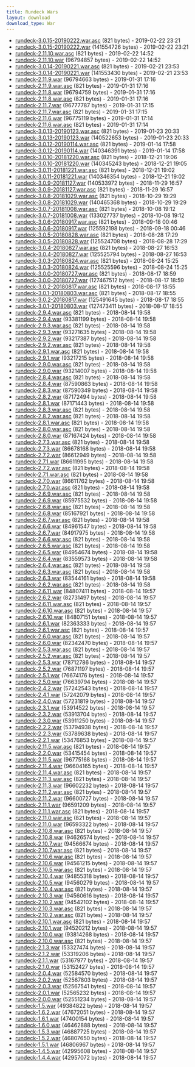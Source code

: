 ```yaml
---
title: Rundeck Wars
layout: download
download_type: War
---
```

* [rundeck-3.0.15-20190222.war.asc](https://download.rundeck.org/war/rundeck-3.0.15-20190222.war.asc) (821 bytes) - 2019-02-22 23:21
* [rundeck-3.0.15-20190222.war](https://download.rundeck.org/war/rundeck-3.0.15-20190222.war) (141554726 bytes) - 2019-02-22 23:21
* [rundeck-2.11.10.war.asc](https://download.rundeck.org/war/rundeck-2.11.10.war.asc) (821 bytes) - 2019-02-22 14:52
* [rundeck-2.11.10.war](https://download.rundeck.org/war/rundeck-2.11.10.war) (96794857 bytes) - 2019-02-22 14:52
* [rundeck-3.0.14-20190221.war.asc](https://download.rundeck.org/war/rundeck-3.0.14-20190221.war.asc) (821 bytes) - 2019-02-21 23:53
* [rundeck-3.0.14-20190221.war](https://download.rundeck.org/war/rundeck-3.0.14-20190221.war) (141553430 bytes) - 2019-02-21 23:53
* [rundeck-2.11.9.war](https://download.rundeck.org/war/rundeck-2.11.9.war) (96794663 bytes) - 2019-01-31 17:16
* [rundeck-2.11.9.war.asc](https://download.rundeck.org/war/rundeck-2.11.9.war.asc) (821 bytes) - 2019-01-31 17:16
* [rundeck-2.11.8.war](https://download.rundeck.org/war/rundeck-2.11.8.war) (96794759 bytes) - 2019-01-31 17:16
* [rundeck-2.11.8.war.asc](https://download.rundeck.org/war/rundeck-2.11.8.war.asc) (821 bytes) - 2019-01-31 17:16
* [rundeck-2.11.7.war](https://download.rundeck.org/war/rundeck-2.11.7.war) (96777787 bytes) - 2019-01-31 17:15
* [rundeck-2.11.7.war.asc](https://download.rundeck.org/war/rundeck-2.11.7.war.asc) (821 bytes) - 2019-01-31 17:15
* [rundeck-2.11.6.war](https://download.rundeck.org/war/rundeck-2.11.6.war) (96775119 bytes) - 2019-01-31 17:14
* [rundeck-2.11.6.war.asc](https://download.rundeck.org/war/rundeck-2.11.6.war.asc) (821 bytes) - 2019-01-31 17:14
* [rundeck-3.0.13-20190123.war.asc](https://download.rundeck.org/war/rundeck-3.0.13-20190123.war.asc) (821 bytes) - 2019-01-23 20:33
* [rundeck-3.0.13-20190123.war](https://download.rundeck.org/war/rundeck-3.0.13-20190123.war) (140522653 bytes) - 2019-01-23 20:33
* [rundeck-3.0.12-20190114.war.asc](https://download.rundeck.org/war/rundeck-3.0.12-20190114.war.asc) (821 bytes) - 2019-01-14 17:58
* [rundeck-3.0.12-20190114.war](https://download.rundeck.org/war/rundeck-3.0.12-20190114.war) (140346391 bytes) - 2019-01-14 17:58
* [rundeck-3.0.10-20181220.war.asc](https://download.rundeck.org/war/rundeck-3.0.10-20181220.war.asc) (821 bytes) - 2018-12-21 19:06
* [rundeck-3.0.10-20181220.war](https://download.rundeck.org/war/rundeck-3.0.10-20181220.war) (140345243 bytes) - 2018-12-21 19:05
* [rundeck-3.0.11-20181221.war.asc](https://download.rundeck.org/war/rundeck-3.0.11-20181221.war.asc) (821 bytes) - 2018-12-21 19:02
* [rundeck-3.0.11-20181221.war](https://download.rundeck.org/war/rundeck-3.0.11-20181221.war) (140346354 bytes) - 2018-12-21 19:02
* [rundeck-3.0.9-20181127.war](https://download.rundeck.org/war/rundeck-3.0.9-20181127.war) (140533972 bytes) - 2018-11-29 16:57
* [rundeck-3.0.9-20181127.war.asc](https://download.rundeck.org/war/rundeck-3.0.9-20181127.war.asc) (821 bytes) - 2018-11-29 16:57
* [rundeck-3.0.8-20181029.war.asc](https://download.rundeck.org/war/rundeck-3.0.8-20181029.war.asc) (821 bytes) - 2018-10-29 19:29
* [rundeck-3.0.8-20181029.war](https://download.rundeck.org/war/rundeck-3.0.8-20181029.war) (140465368 bytes) - 2018-10-29 19:29
* [rundeck-3.0.7-20181008.war.asc](https://download.rundeck.org/war/rundeck-3.0.7-20181008.war.asc) (821 bytes) - 2018-10-08 19:12
* [rundeck-3.0.7-20181008.war](https://download.rundeck.org/war/rundeck-3.0.7-20181008.war) (133027737 bytes) - 2018-10-08 19:12
* [rundeck-3.0.6-20180917.war.asc](https://download.rundeck.org/war/rundeck-3.0.6-20180917.war.asc) (821 bytes) - 2018-09-18 00:46
* [rundeck-3.0.6-20180917.war](https://download.rundeck.org/war/rundeck-3.0.6-20180917.war) (125592198 bytes) - 2018-09-18 00:46
* [rundeck-3.0.5-20180828.war.asc](https://download.rundeck.org/war/rundeck-3.0.5-20180828.war.asc) (821 bytes) - 2018-08-28 17:29
* [rundeck-3.0.5-20180828.war](https://download.rundeck.org/war/rundeck-3.0.5-20180828.war) (125524708 bytes) - 2018-08-28 17:29
* [rundeck-3.0.4-20180827.war.asc](https://download.rundeck.org/war/rundeck-3.0.4-20180827.war.asc) (821 bytes) - 2018-08-27 16:53
* [rundeck-3.0.4-20180827.war](https://download.rundeck.org/war/rundeck-3.0.4-20180827.war) (125525794 bytes) - 2018-08-27 16:53
* [rundeck-3.0.3-20180824.war.asc](https://download.rundeck.org/war/rundeck-3.0.3-20180824.war.asc) (821 bytes) - 2018-08-24 15:25
* [rundeck-3.0.3-20180824.war](https://download.rundeck.org/war/rundeck-3.0.3-20180824.war) (125525596 bytes) - 2018-08-24 15:25
* [rundeck-3.0.0-20180727.war.asc](https://download.rundeck.org/war/rundeck-3.0.0-20180727.war.asc) (821 bytes) - 2018-08-17 18:59
* [rundeck-3.0.0-20180727.war](https://download.rundeck.org/war/rundeck-3.0.0-20180727.war) (127467512 bytes) - 2018-08-17 18:59
* [rundeck-3.0.2-20180817.war.asc](https://download.rundeck.org/war/rundeck-3.0.2-20180817.war.asc) (821 bytes) - 2018-08-17 18:55
* [rundeck-3.0.1-20180803.war.asc](https://download.rundeck.org/war/rundeck-3.0.1-20180803.war.asc) (821 bytes) - 2018-08-17 18:55
* [rundeck-3.0.2-20180817.war](https://download.rundeck.org/war/rundeck-3.0.2-20180817.war) (125491645 bytes) - 2018-08-17 18:55
* [rundeck-3.0.1-20180803.war](https://download.rundeck.org/war/rundeck-3.0.1-20180803.war) (127473411 bytes) - 2018-08-17 18:55
* [rundeck-2.9.4.war.asc](https://download.rundeck.org/war/rundeck-2.9.4.war.asc) (821 bytes) - 2018-08-14 19:58
* [rundeck-2.9.4.war](https://download.rundeck.org/war/rundeck-2.9.4.war) (93381199 bytes) - 2018-08-14 19:58
* [rundeck-2.9.3.war.asc](https://download.rundeck.org/war/rundeck-2.9.3.war.asc) (821 bytes) - 2018-08-14 19:58
* [rundeck-2.9.3.war](https://download.rundeck.org/war/rundeck-2.9.3.war) (93271635 bytes) - 2018-08-14 19:58
* [rundeck-2.9.2.war](https://download.rundeck.org/war/rundeck-2.9.2.war) (93217387 bytes) - 2018-08-14 19:58
* [rundeck-2.9.2.war.asc](https://download.rundeck.org/war/rundeck-2.9.2.war.asc) (821 bytes) - 2018-08-14 19:58
* [rundeck-2.9.1.war.asc](https://download.rundeck.org/war/rundeck-2.9.1.war.asc) (821 bytes) - 2018-08-14 19:58
* [rundeck-2.9.1.war](https://download.rundeck.org/war/rundeck-2.9.1.war) (93217215 bytes) - 2018-08-14 19:58
* [rundeck-2.9.0.war.asc](https://download.rundeck.org/war/rundeck-2.9.0.war.asc) (821 bytes) - 2018-08-14 19:58
* [rundeck-2.9.0.war](https://download.rundeck.org/war/rundeck-2.9.0.war) (93214007 bytes) - 2018-08-14 19:58
* [rundeck-2.8.4.war.asc](https://download.rundeck.org/war/rundeck-2.8.4.war.asc) (821 bytes) - 2018-08-14 19:58
* [rundeck-2.8.4.war](https://download.rundeck.org/war/rundeck-2.8.4.war) (87590863 bytes) - 2018-08-14 19:58
* [rundeck-2.8.3.war](https://download.rundeck.org/war/rundeck-2.8.3.war) (87590349 bytes) - 2018-08-14 19:58
* [rundeck-2.8.2.war](https://download.rundeck.org/war/rundeck-2.8.2.war) (87172494 bytes) - 2018-08-14 19:58
* [rundeck-2.8.1.war](https://download.rundeck.org/war/rundeck-2.8.1.war) (87171443 bytes) - 2018-08-14 19:58
* [rundeck-2.8.3.war.asc](https://download.rundeck.org/war/rundeck-2.8.3.war.asc) (821 bytes) - 2018-08-14 19:58
* [rundeck-2.8.2.war.asc](https://download.rundeck.org/war/rundeck-2.8.2.war.asc) (821 bytes) - 2018-08-14 19:58
* [rundeck-2.8.1.war.asc](https://download.rundeck.org/war/rundeck-2.8.1.war.asc) (821 bytes) - 2018-08-14 19:58
* [rundeck-2.8.0.war.asc](https://download.rundeck.org/war/rundeck-2.8.0.war.asc) (821 bytes) - 2018-08-14 19:58
* [rundeck-2.8.0.war](https://download.rundeck.org/war/rundeck-2.8.0.war) (87167424 bytes) - 2018-08-14 19:58
* [rundeck-2.7.3.war.asc](https://download.rundeck.org/war/rundeck-2.7.3.war.asc) (821 bytes) - 2018-08-14 19:58
* [rundeck-2.7.3.war](https://download.rundeck.org/war/rundeck-2.7.3.war) (86678168 bytes) - 2018-08-14 19:58
* [rundeck-2.7.2.war](https://download.rundeck.org/war/rundeck-2.7.2.war) (86612949 bytes) - 2018-08-14 19:58
* [rundeck-2.7.1.war](https://download.rundeck.org/war/rundeck-2.7.1.war) (86611995 bytes) - 2018-08-14 19:58
* [rundeck-2.7.2.war.asc](https://download.rundeck.org/war/rundeck-2.7.2.war.asc) (821 bytes) - 2018-08-14 19:58
* [rundeck-2.7.1.war.asc](https://download.rundeck.org/war/rundeck-2.7.1.war.asc) (821 bytes) - 2018-08-14 19:58
* [rundeck-2.7.0.war](https://download.rundeck.org/war/rundeck-2.7.0.war) (86611762 bytes) - 2018-08-14 19:58
* [rundeck-2.7.0.war.asc](https://download.rundeck.org/war/rundeck-2.7.0.war.asc) (821 bytes) - 2018-08-14 19:58
* [rundeck-2.6.9.war.asc](https://download.rundeck.org/war/rundeck-2.6.9.war.asc) (821 bytes) - 2018-08-14 19:58
* [rundeck-2.6.9.war](https://download.rundeck.org/war/rundeck-2.6.9.war) (85975532 bytes) - 2018-08-14 19:58
* [rundeck-2.6.8.war.asc](https://download.rundeck.org/war/rundeck-2.6.8.war.asc) (821 bytes) - 2018-08-14 19:58
* [rundeck-2.6.8.war](https://download.rundeck.org/war/rundeck-2.6.8.war) (85167921 bytes) - 2018-08-14 19:58
* [rundeck-2.6.7.war.asc](https://download.rundeck.org/war/rundeck-2.6.7.war.asc) (821 bytes) - 2018-08-14 19:58
* [rundeck-2.6.6.war](https://download.rundeck.org/war/rundeck-2.6.6.war) (84961547 bytes) - 2018-08-14 19:58
* [rundeck-2.6.7.war](https://download.rundeck.org/war/rundeck-2.6.7.war) (84917975 bytes) - 2018-08-14 19:58
* [rundeck-2.6.6.war.asc](https://download.rundeck.org/war/rundeck-2.6.6.war.asc) (821 bytes) - 2018-08-14 19:58
* [rundeck-2.6.5.war.asc](https://download.rundeck.org/war/rundeck-2.6.5.war.asc) (821 bytes) - 2018-08-14 19:58
* [rundeck-2.6.5.war](https://download.rundeck.org/war/rundeck-2.6.5.war) (84954674 bytes) - 2018-08-14 19:58
* [rundeck-2.6.4.war](https://download.rundeck.org/war/rundeck-2.6.4.war) (83559573 bytes) - 2018-08-14 19:58
* [rundeck-2.6.4.war.asc](https://download.rundeck.org/war/rundeck-2.6.4.war.asc) (821 bytes) - 2018-08-14 19:58
* [rundeck-2.6.3.war.asc](https://download.rundeck.org/war/rundeck-2.6.3.war.asc) (821 bytes) - 2018-08-14 19:58
* [rundeck-2.6.3.war](https://download.rundeck.org/war/rundeck-2.6.3.war) (83544161 bytes) - 2018-08-14 19:58
* [rundeck-2.6.2.war.asc](https://download.rundeck.org/war/rundeck-2.6.2.war.asc) (821 bytes) - 2018-08-14 19:58
* [rundeck-2.6.11.war](https://download.rundeck.org/war/rundeck-2.6.11.war) (84807411 bytes) - 2018-08-14 19:57
* [rundeck-2.6.2.war](https://download.rundeck.org/war/rundeck-2.6.2.war) (82731497 bytes) - 2018-08-14 19:57
* [rundeck-2.6.11.war.asc](https://download.rundeck.org/war/rundeck-2.6.11.war.asc) (821 bytes) - 2018-08-14 19:57
* [rundeck-2.6.10.war.asc](https://download.rundeck.org/war/rundeck-2.6.10.war.asc) (821 bytes) - 2018-08-14 19:57
* [rundeck-2.6.10.war](https://download.rundeck.org/war/rundeck-2.6.10.war) (84807151 bytes) - 2018-08-14 19:57
* [rundeck-2.6.1.war](https://download.rundeck.org/war/rundeck-2.6.1.war) (82363333 bytes) - 2018-08-14 19:57
* [rundeck-2.6.1.war.asc](https://download.rundeck.org/war/rundeck-2.6.1.war.asc) (821 bytes) - 2018-08-14 19:57
* [rundeck-2.6.0.war.asc](https://download.rundeck.org/war/rundeck-2.6.0.war.asc) (821 bytes) - 2018-08-14 19:57
* [rundeck-2.6.0.war](https://download.rundeck.org/war/rundeck-2.6.0.war) (82342470 bytes) - 2018-08-14 19:57
* [rundeck-2.5.3.war.asc](https://download.rundeck.org/war/rundeck-2.5.3.war.asc) (821 bytes) - 2018-08-14 19:57
* [rundeck-2.5.2.war.asc](https://download.rundeck.org/war/rundeck-2.5.2.war.asc) (821 bytes) - 2018-08-14 19:57
* [rundeck-2.5.3.war](https://download.rundeck.org/war/rundeck-2.5.3.war) (78712786 bytes) - 2018-08-14 19:57
* [rundeck-2.5.2.war](https://download.rundeck.org/war/rundeck-2.5.2.war) (76871197 bytes) - 2018-08-14 19:57
* [rundeck-2.5.1.war](https://download.rundeck.org/war/rundeck-2.5.1.war) (76674176 bytes) - 2018-08-14 19:57
* [rundeck-2.5.0.war](https://download.rundeck.org/war/rundeck-2.5.0.war) (76639794 bytes) - 2018-08-14 19:57
* [rundeck-2.4.2.war](https://download.rundeck.org/war/rundeck-2.4.2.war) (57242543 bytes) - 2018-08-14 19:57
* [rundeck-2.4.1.war](https://download.rundeck.org/war/rundeck-2.4.1.war) (57242079 bytes) - 2018-08-14 19:57
* [rundeck-2.4.0.war](https://download.rundeck.org/war/rundeck-2.4.0.war) (57231819 bytes) - 2018-08-14 19:57
* [rundeck-2.3.1.war](https://download.rundeck.org/war/rundeck-2.3.1.war) (53914522 bytes) - 2018-08-14 19:57
* [rundeck-2.3.2.war](https://download.rundeck.org/war/rundeck-2.3.2.war) (53913704 bytes) - 2018-08-14 19:57
* [rundeck-2.3.0.war](https://download.rundeck.org/war/rundeck-2.3.0.war) (53911250 bytes) - 2018-08-14 19:57
* [rundeck-2.2.2.war](https://download.rundeck.org/war/rundeck-2.2.2.war) (53794938 bytes) - 2018-08-14 19:57
* [rundeck-2.2.3.war](https://download.rundeck.org/war/rundeck-2.2.3.war) (53789638 bytes) - 2018-08-14 19:57
* [rundeck-2.2.1.war](https://download.rundeck.org/war/rundeck-2.2.1.war) (53476853 bytes) - 2018-08-14 19:57
* [rundeck-2.11.5.war.asc](https://download.rundeck.org/war/rundeck-2.11.5.war.asc) (821 bytes) - 2018-08-14 19:57
* [rundeck-2.2.0.war](https://download.rundeck.org/war/rundeck-2.2.0.war) (53415454 bytes) - 2018-08-14 19:57
* [rundeck-2.11.5.war](https://download.rundeck.org/war/rundeck-2.11.5.war) (96775168 bytes) - 2018-08-14 19:57
* [rundeck-2.11.4.war](https://download.rundeck.org/war/rundeck-2.11.4.war) (96604165 bytes) - 2018-08-14 19:57
* [rundeck-2.11.4.war.asc](https://download.rundeck.org/war/rundeck-2.11.4.war.asc) (821 bytes) - 2018-08-14 19:57
* [rundeck-2.11.3.war.asc](https://download.rundeck.org/war/rundeck-2.11.3.war.asc) (821 bytes) - 2018-08-14 19:57
* [rundeck-2.11.3.war](https://download.rundeck.org/war/rundeck-2.11.3.war) (96602232 bytes) - 2018-08-14 19:57
* [rundeck-2.11.2.war.asc](https://download.rundeck.org/war/rundeck-2.11.2.war.asc) (821 bytes) - 2018-08-14 19:57
* [rundeck-2.11.2.war](https://download.rundeck.org/war/rundeck-2.11.2.war) (96600727 bytes) - 2018-08-14 19:57
* [rundeck-2.11.1.war](https://download.rundeck.org/war/rundeck-2.11.1.war) (96591209 bytes) - 2018-08-14 19:57
* [rundeck-2.11.1.war.asc](https://download.rundeck.org/war/rundeck-2.11.1.war.asc) (821 bytes) - 2018-08-14 19:57
* [rundeck-2.11.0.war.asc](https://download.rundeck.org/war/rundeck-2.11.0.war.asc) (821 bytes) - 2018-08-14 19:57
* [rundeck-2.11.0.war](https://download.rundeck.org/war/rundeck-2.11.0.war) (96593322 bytes) - 2018-08-14 19:57
* [rundeck-2.10.8.war.asc](https://download.rundeck.org/war/rundeck-2.10.8.war.asc) (821 bytes) - 2018-08-14 19:57
* [rundeck-2.10.8.war](https://download.rundeck.org/war/rundeck-2.10.8.war) (94626574 bytes) - 2018-08-14 19:57
* [rundeck-2.10.7.war](https://download.rundeck.org/war/rundeck-2.10.7.war) (94566674 bytes) - 2018-08-14 19:57
* [rundeck-2.10.7.war.asc](https://download.rundeck.org/war/rundeck-2.10.7.war.asc) (821 bytes) - 2018-08-14 19:57
* [rundeck-2.10.6.war.asc](https://download.rundeck.org/war/rundeck-2.10.6.war.asc) (821 bytes) - 2018-08-14 19:57
* [rundeck-2.10.6.war](https://download.rundeck.org/war/rundeck-2.10.6.war) (94561215 bytes) - 2018-08-14 19:57
* [rundeck-2.10.5.war.asc](https://download.rundeck.org/war/rundeck-2.10.5.war.asc) (821 bytes) - 2018-08-14 19:57
* [rundeck-2.10.4.war](https://download.rundeck.org/war/rundeck-2.10.4.war) (94855318 bytes) - 2018-08-14 19:57
* [rundeck-2.10.5.war](https://download.rundeck.org/war/rundeck-2.10.5.war) (94560279 bytes) - 2018-08-14 19:57
* [rundeck-2.10.4.war.asc](https://download.rundeck.org/war/rundeck-2.10.4.war.asc) (821 bytes) - 2018-08-14 19:57
* [rundeck-2.10.3.war](https://download.rundeck.org/war/rundeck-2.10.3.war) (94560616 bytes) - 2018-08-14 19:57
* [rundeck-2.10.2.war](https://download.rundeck.org/war/rundeck-2.10.2.war) (94542102 bytes) - 2018-08-14 19:57
* [rundeck-2.10.3.war.asc](https://download.rundeck.org/war/rundeck-2.10.3.war.asc) (821 bytes) - 2018-08-14 19:57
* [rundeck-2.10.2.war.asc](https://download.rundeck.org/war/rundeck-2.10.2.war.asc) (821 bytes) - 2018-08-14 19:57
* [rundeck-2.10.1.war.asc](https://download.rundeck.org/war/rundeck-2.10.1.war.asc) (821 bytes) - 2018-08-14 19:57
* [rundeck-2.10.1.war](https://download.rundeck.org/war/rundeck-2.10.1.war) (94520212 bytes) - 2018-08-14 19:57
* [rundeck-2.10.0.war](https://download.rundeck.org/war/rundeck-2.10.0.war) (93814268 bytes) - 2018-08-14 19:57
* [rundeck-2.10.0.war.asc](https://download.rundeck.org/war/rundeck-2.10.0.war.asc) (821 bytes) - 2018-08-14 19:57
* [rundeck-2.1.3.war](https://download.rundeck.org/war/rundeck-2.1.3.war) (53327474 bytes) - 2018-08-14 19:57
* [rundeck-2.1.2.war](https://download.rundeck.org/war/rundeck-2.1.2.war) (53319206 bytes) - 2018-08-14 19:57
* [rundeck-2.1.1.war](https://download.rundeck.org/war/rundeck-2.1.1.war) (53167977 bytes) - 2018-08-14 19:57
* [rundeck-2.1.0.war](https://download.rundeck.org/war/rundeck-2.1.0.war) (53152427 bytes) - 2018-08-14 19:57
* [rundeck-2.0.4.war](https://download.rundeck.org/war/rundeck-2.0.4.war) (52584570 bytes) - 2018-08-14 19:57
* [rundeck-2.0.2.war](https://download.rundeck.org/war/rundeck-2.0.2.war) (52567803 bytes) - 2018-08-14 19:57
* [rundeck-2.0.3.war](https://download.rundeck.org/war/rundeck-2.0.3.war) (52567541 bytes) - 2018-08-14 19:57
* [rundeck-2.0.1.war](https://download.rundeck.org/war/rundeck-2.0.1.war) (52565232 bytes) - 2018-08-14 19:57
* [rundeck-2.0.0.war](https://download.rundeck.org/war/rundeck-2.0.0.war) (52551234 bytes) - 2018-08-14 19:57
* [rundeck-1.5.war](https://download.rundeck.org/war/rundeck-1.5.war) (49384822 bytes) - 2018-08-14 19:57
* [rundeck-1.6.2.war](https://download.rundeck.org/war/rundeck-1.6.2.war) (47672051 bytes) - 2018-08-14 19:57
* [rundeck-1.6.1.war](https://download.rundeck.org/war/rundeck-1.6.1.war) (47400154 bytes) - 2018-08-14 19:57
* [rundeck-1.6.0.war](https://download.rundeck.org/war/rundeck-1.6.0.war) (46462888 bytes) - 2018-08-14 19:57
* [rundeck-1.5.3.war](https://download.rundeck.org/war/rundeck-1.5.3.war) (46887725 bytes) - 2018-08-14 19:57
* [rundeck-1.5.2.war](https://download.rundeck.org/war/rundeck-1.5.2.war) (46807650 bytes) - 2018-08-14 19:57
* [rundeck-1.5.1.war](https://download.rundeck.org/war/rundeck-1.5.1.war) (46806967 bytes) - 2018-08-14 19:57
* [rundeck-1.4.5.war](https://download.rundeck.org/war/rundeck-1.4.5.war) (42995608 bytes) - 2018-08-14 19:57
* [rundeck-1.4.4.war](https://download.rundeck.org/war/rundeck-1.4.4.war) (42957072 bytes) - 2018-08-14 19:57

